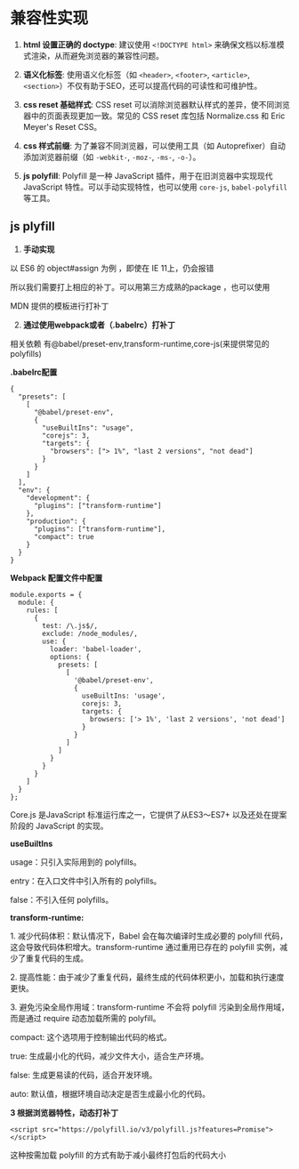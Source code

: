 
# 兼容性实现

1. **html 设置正确的 doctype**: 建议使用 `<!DOCTYPE html>` 来确保文档以标准模式渲染，从而避免浏览器的兼容性问题。

2. **语义化标签**: 使用语义化标签（如 `<header>`, `<footer>`, `<article>`, `<section>`）不仅有助于SEO，还可以提高代码的可读性和可维护性。

3. **css reset 基础样式**: CSS reset 可以消除浏览器默认样式的差异，使不同浏览器中的页面表现更加一致。常见的 CSS reset 库包括 Normalize.css 和 Eric Meyer's Reset CSS。

4. **css 样式前缀**: 为了兼容不同浏览器，可以使用工具（如 Autoprefixer）自动添加浏览器前缀（如 `-webkit-`, `-moz-`, `-ms-`, `-o-`）。

5. **js polyfill**: Polyfill 是一种 JavaScript 插件，用于在旧浏览器中实现现代 JavaScript 特性。可以手动实现特性，也可以使用 `core-js`, `babel-polyfill` 等工具。

## js plyfill

1. **手动实现**

以 ES6 的 object#assign 为例 ，即使在 IE 11上，仍会报错

所以我们需要打上相应的补丁。可以用第三方成熟的package ，也可以使用

MDN 提供的模板进行打补丁

&#x20;

2. **通过使用webpack或者（.babelrc）打补丁**

相关依赖 有@babel/preset-env,transform-runtime,core-js(来提供常见的 polyfills)

&#x20;

**.babelrc配置**

```
{
  "presets": [
    [
      "@babel/preset-env",
      {
        "useBuiltIns": "usage",
        "corejs": 3,
        "targets": {
          "browsers": ["> 1%", "last 2 versions", "not dead"]
        }
      }
    ]
  ],
  "env": {
    "development": {
      "plugins": ["transform-runtime"]
    },
    "production": {
      "plugins": ["transform-runtime"],
      "compact": true
    }
  }
}

```



**Webpack 配置文件中配置**

```
module.exports = {
  module: {
    rules: [
      {
        test: /\.js$/,
        exclude: /node_modules/,
        use: {
          loader: 'babel-loader',
          options: {
            presets: [
              [
                '@babel/preset-env',
                {
                  useBuiltIns: 'usage',
                  corejs: 3,
                  targets: {
                    browsers: ['> 1%', 'last 2 versions', 'not dead']
                  }
                }
              ]
            ]
          }
        }
      }
    ]
  }
};

```

Core.js 是JavaScript 标准运行库之一，它提供了从ES3～ES7+ 以及还处在提案阶段的 JavaScript 的实现。

&#x20;

**useBuiltIns**

usage：只引入实际用到的 polyfills。

entry：在入口文件中引入所有的 polyfills。

false：不引入任何 polyfills。

**transform-runtime:**

1\. 减少代码体积：默认情况下，Babel 会在每次编译时生成必要的 polyfill 代码，这会导致代码体积增大。transform-runtime 通过重用已存在的 polyfill 实例，减少了重复代码的生成。

2\. 提高性能：由于减少了重复代码，最终生成的代码体积更小，加载和执行速度更快。

3\. 避免污染全局作用域：transform-runtime 不会将 polyfill 污染到全局作用域，而是通过 require 动态加载所需的 polyfill。

compact: 这个选项用于控制输出代码的格式。

true: 生成最小化的代码，减少文件大小，适合生产环境。

false: 生成更易读的代码，适合开发环境。

auto: 默认值，根据环境自动决定是否生成最小化的代码。

&#x20;

**3 根据浏览器特性，动态打补丁**

```
<script src="https://polyfill.io/v3/polyfill.js?features=Promise"></script>
```

&#x20;这种按需加载 polyfill 的方式有助于减小最终打包后的代码大小
